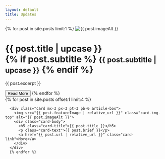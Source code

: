 ```yaml
---
layout: default
title: Updates
---
```

<!-- Feature Article -->
<div class="row mx-0 mb-3 bg-white">
    {% for post in site.posts limit:1 %}
    <img class="img-fluid" src="{{ post.featureImage | relative_url}}" alt="{{ post.imageAlt }}">
    <div class="p-3">
      <h1 class="featureTitle mt-3">{{ post.title | upcase }}<br>
        {% if post.subtitle %}
        <small class="text-muted">{{ post.subtitle | upcase }}</small>
        {% endif %}
      </h1>
      <div class="lead text-justify">
      <p>{{ post.excerpt }}</p>
      </div>
      <a href="{{ post.url | relative_url }}" class="card-link"><button class="btn btn-primary m-3">Read More</button></a>
      {% endfor %}
    </div>
</div>

<!-- Latest Blog Articles -->

<div class="row mb-5">
    <div class="card-group">
  {% for post in site.posts offset:1 limit:4 %}

      <div class="card mx-3 px-3 pt-3 pb-0 article-box">
        <img src="{{ post.featureImage | relative_url }}" class="card-img-top" alt="{{ post.imageAlt }}">
        <div class="card-body">
          <h5 class="card-title">{{ post.title }}</h5>
          <p class="card-text">{{ post.brief }}</p>
          <a href="{{ post.url | relative_url }}" class="card-link">More</a>
        </div>
      </div>
      {% endfor %}

  </div>
</div>
